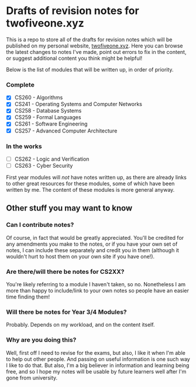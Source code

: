 # Drafts of revision notes for twofiveone.xyz

This is a repo to store all of the drafts for revision notes which will be published on my personal website, [twofiveone.xyz](https://twofiveone.xyz/resources/). Here you can browse the latest changes to notes I've made, point out errors to fix in the content, or suggest additional content you think might be helpful!

Below is the list of modules that will be written up, in order of priority.

### Complete

- [x] CS260 - Algorithms
- [x] CS241 - Operating Systems and Computer Networks
- [x] CS258 - Database Systems
- [x] CS259 - Formal Languages
- [x] CS261 - Software Engineering
- [x] CS257 - Advanced Computer Architecture

### In the works

- [ ] CS262 - Logic and Verification
- [ ] CS263 - Cyber Security

First year modules will *not* have notes written up, as there are already links to other great resources for these modules, some of which have been written by me. The content of these modules is more general anyway.

## Other stuff you may want to know

### Can I contribute notes?

Of course, in fact that would be greatly appreciated. You'll be credited for any amendments you make to the notes, or if you have your own set of notes, I can include these separately and credit you in them (although it wouldn't hurt to host them on your own site if you have one!).

### Are there/will there be notes for CS2XX?

You're likely referring to a module I haven't taken, so no. Nonetheless I am more than happy to include/link to your own notes so people have an easier time finding them!

### Will there be notes for Year 3/4 Modules?

Probably. Depends on my workload, and on the content itself.

### Why are you doing this?

Well, first off I need to revise for the exams, but also, I like it when I'm able to help out other people. And passing on useful information is one such way I like to do that. But also, I'm a big believer in information and learning being free, and so I hope my notes will be usable by future learners well after I'm gone from university.